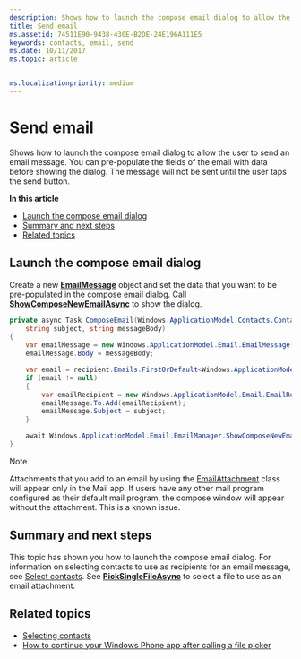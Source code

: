```yaml
---
description: Shows how to launch the compose email dialog to allow the user to send an email message. You can pre-populate the fields of the email with data before showing the dialog. The message will not be sent until the user taps the send button.
title: Send email
ms.assetid: 74511E90-9438-430E-B2DE-24E196A111E5
keywords: contacts, email, send
ms.date: 10/11/2017
ms.topic: article


ms.localizationpriority: medium
---
```

# Send email

Shows how to launch the compose email dialog to allow the user to send an email message. You can pre-populate the fields of the email with data before showing the dialog. The message will not be sent until the user taps the send button.

**In this article**

-   [Launch the compose email dialog](#launch-the-compose-email-dialog)
-   [Summary and next steps](#summary-and-next-steps)
-   [Related topics](#related-topics)

## Launch the compose email dialog

Create a new [**EmailMessage**](https://docs.microsoft.com/uwp/api/Windows.ApplicationModel.Email.EmailMessage) object and set the data that you want to be pre-populated in the compose email dialog. Call [**ShowComposeNewEmailAsync**](https://docs.microsoft.com/uwp/api/windows.applicationmodel.email.emailmanager.showcomposenewemailasync) to show the dialog.

``` cs
private async Task ComposeEmail(Windows.ApplicationModel.Contacts.Contact recipient,
    string subject, string messageBody)
{
    var emailMessage = new Windows.ApplicationModel.Email.EmailMessage();
    emailMessage.Body = messageBody;

    var email = recipient.Emails.FirstOrDefault<Windows.ApplicationModel.Contacts.ContactEmail>();
    if (email != null)
    {
        var emailRecipient = new Windows.ApplicationModel.Email.EmailRecipient(email.Address);
        emailMessage.To.Add(emailRecipient);
        emailMessage.Subject = subject;
    }

    await Windows.ApplicationModel.Email.EmailManager.ShowComposeNewEmailAsync(emailMessage);
}
```

>[!NOTE]
> Attachments that you add to an email by using the [EmailAttachment](https://docs.microsoft.com/uwp/api/windows.applicationmodel.email.emailattachment) class will appear only in the Mail app. If users have any other mail program configured as their default mail program, the compose window will appear without the attachment. This is a known issue.

## Summary and next steps

This topic has shown you how to launch the compose email dialog. For information on selecting contacts to use as recipients for an email message, see [Select contacts](selecting-contacts.md). See [**PickSingleFileAsync**](https://docs.microsoft.com/uwp/api/windows.storage.pickers.fileopenpicker.picksinglefileasync) to select a file to use as an email attachment.

## Related topics

* [Selecting contacts](selecting-contacts.md)
* [How to continue your Windows Phone app after calling a file picker](https://docs.microsoft.com/previous-versions/windows/apps/dn614994(v=win.10))
 

 
